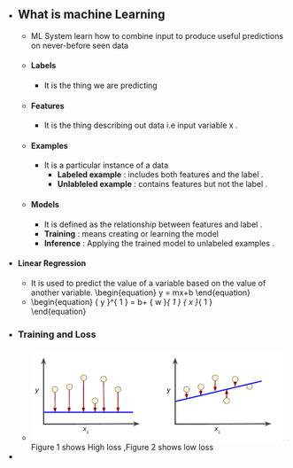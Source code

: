- ## What is machine Learning
	- ML System learn how to combine input to produce useful predictions on never-before seen data
	- #### Labels
		- It is the thing we are predicting
	- #### Features
		- It is the thing describing out data i.e input variable x .
	- #### Examples
		- It is a particular instance of a data
			- **Labeled example** : includes both features and the label .
			- **Unlableled example** : contains features but not the label .
	- #### Models
		- It is defined as the relationship between features and label .
		- **Training** : means creating or learning the model
		- **Inference** : Applying the trained model to unlabeled examples .
- #### Linear Regression
	- It is used to predict the value of a variable based on the value of another variable.
	  \begin{equation}
	  y =  mx+b
	  \end{equation}
	- \begin{equation}
	  { y  }^{ 1  }   =  b+ { w  }_{ 1  }   { x  }_{ 1  }   
	  \end{equation}
- ### Training and Loss
	- ![image.png](../assets/image_1673668055290_0.png)
	  Figure 1 shows High loss ,Figure 2 shows low loss
-